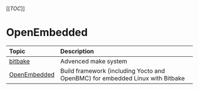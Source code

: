 
[[_TOC_]]

# OpenEmbedded

| Topic | Description |
|:------|:------------|
| [bitbake](./OpenEmbeeded/bitbake/Readme.md) | Advenced make system |
| [OpenEmbedded](./OpenEmbeeded/OpenEmbedded/Readme.md) | Build framework (including Yocto and OpenBMC) for embedded Linux with Bitbake |

